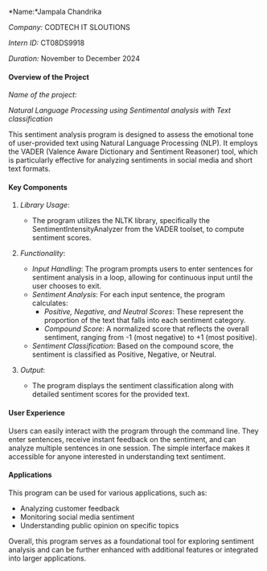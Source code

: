 *Name:*Jampala Chandrika

*Company:* CODTECH IT SLOUTIONS

*Intern ID:* CT08DS9918

*Duration:* November to December 2024

#### Overview of the Project

*Name of the project:* 

*Natural Language Processing using Sentimental analysis with Text classification*


This sentiment analysis program is designed to assess the emotional tone of user-provided text using Natural Language Processing (NLP). It employs the VADER (Valence Aware Dictionary and Sentiment Reasoner) tool, which is particularly effective for analyzing sentiments in social media and short text formats.

#### Key Components

1. *Library Usage*:
   - The program utilizes the NLTK library, specifically the SentimentIntensityAnalyzer from the VADER toolset, to compute sentiment scores.

2. *Functionality*:
   - *Input Handling*: The program prompts users to enter sentences for sentiment analysis in a loop, allowing for continuous input until the user chooses to exit.
   - *Sentiment Analysis*: For each input sentence, the program calculates:
     - *Positive, Negative, and Neutral Scores*: These represent the proportion of the text that falls into each sentiment category.
     - *Compound Score*: A normalized score that reflects the overall sentiment, ranging from -1 (most negative) to +1 (most positive).
   - *Sentiment Classification*: Based on the compound score, the sentiment is classified as Positive, Negative, or Neutral.

3. *Output*:
   - The program displays the sentiment classification along with detailed sentiment scores for the provided text.

#### User Experience
Users can easily interact with the program through the command line. They enter sentences, receive instant feedback on the sentiment, and can analyze multiple sentences in one session. The simple interface makes it accessible for anyone interested in understanding text sentiment.

#### Applications
This program can be used for various applications, such as:
- Analyzing customer feedback
- Monitoring social media sentiment
- Understanding public opinion on specific topics

Overall, this program serves as a foundational tool for exploring sentiment analysis and can be further enhanced with additional features or integrated into larger applications.

